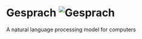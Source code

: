 # Gesprach ![Gesprach](https://encrypted-tbn0.gstatic.com/images?q=tbn:ANd9GcQ3rhgGX4rD-IVUxSGS9Ma3F7YnExgDoc8_Sg&usqp=CAU)
A natural language processing model for computers
